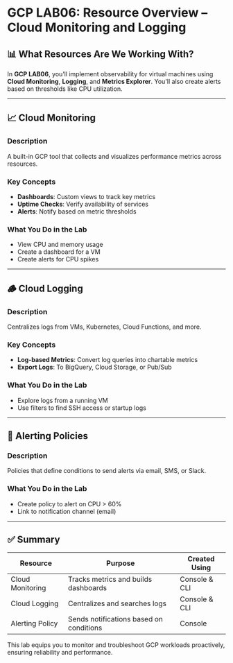 # GCP LAB06: Resource Overview – Cloud Monitoring and Logging

## 📊 What Resources Are We Working With?

In **GCP LAB06**, you’ll implement observability for virtual machines using **Cloud Monitoring**, **Logging**, and **Metrics Explorer**. You'll also create alerts based on thresholds like CPU utilization.

---

## 📈 Cloud Monitoring

### Description
A built-in GCP tool that collects and visualizes performance metrics across resources.

### Key Concepts
- **Dashboards**: Custom views to track key metrics
- **Uptime Checks**: Verify availability of services
- **Alerts**: Notify based on metric thresholds

### What You Do in the Lab
- View CPU and memory usage
- Create a dashboard for a VM
- Create alerts for CPU spikes

---

## 🪵 Cloud Logging

### Description
Centralizes logs from VMs, Kubernetes, Cloud Functions, and more.

### Key Concepts
- **Log-based Metrics**: Convert log queries into chartable metrics
- **Export Logs**: To BigQuery, Cloud Storage, or Pub/Sub

### What You Do in the Lab
- Explore logs from a running VM
- Use filters to find SSH access or startup logs

---

## 🔔 Alerting Policies

### Description
Policies that define conditions to send alerts via email, SMS, or Slack.

### What You Do in the Lab
- Create policy to alert on CPU > 60%
- Link to notification channel (email)

---

## ✅ Summary

| Resource             | Purpose                                          | Created Using    |
|----------------------|--------------------------------------------------|------------------|
| Cloud Monitoring     | Tracks metrics and builds dashboards             | Console & CLI    |
| Cloud Logging        | Centralizes and searches logs                    | Console & CLI    |
| Alerting Policy      | Sends notifications based on conditions          | Console          |

This lab equips you to monitor and troubleshoot GCP workloads proactively, ensuring reliability and performance.


